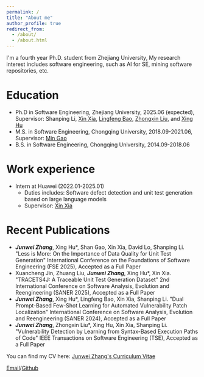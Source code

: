 ```yaml
---
permalink: /
title: "About me"
author_profile: true
redirect_from: 
  - /about/
  - /about.html
---
```


I'm a fourth year Ph.D. student from Zhejiang University, My research interest includes software engineering, such as AI for SE, mining software repositories, etc.

Education
======
* Ph.D in Software Engineering, Zhejiang University, 2025.06 (expected), Supervisor: Shanping Li, [Xin Xia](https://xin-xia.github.io/), [Lingfeng Bao](https://baolingfeng.github.io/), [Zhongxin Liu](https://zhongxin-liu.github.io/), and [Xing Hu](https://xing-hu.github.io/)
* M.S. in Software Engineering, Chongqing University, 2018.09-2021.06, Supervisor: [Min Gao](http://www.cse.cqu.edu.cn/info/2095/7111.htm)
* B.S. in Software Engineering, Chongqing University, 2014.09-2018.06

Work experience
======
* Intern at Huawei (2022.01-2025.01)
  * Duties includes: Software defect detection and unit test generation based on large language models
  * Supervisor: [Xin Xia](https://xin-xia.github.io/)
 
Recent Publications
======
* ***Junwei Zhang***, Xing Hu*, Shan Gao, Xin Xia, David Lo, Shanping Li. "Less is More: On the Importance of Data Quality for Unit Test Generation" International Conference on the Foundations of Software Engineering (FSE 2025), Accepted as a Full Paper
* Xuancheng Jin, Zhuang Liu, ***Junwei Zhang***, Xing Hu*, Xin Xia. "TRACETS4J: A Traceable Unit Test Generation Dataset" 2nd International Conference on Software Analysis, Evolution and Reengineering (SANER 2025), Accepted as a Full Paper
* ***Junwei Zhang***, Xing Hu*, Lingfeng Bao, Xin Xia, Shanping Li. "Dual Prompt-Based Few-Shot Learning for Automated Vulnerability Patch Localization" International Conference on Software Analysis, Evolution and Reengineering (SANER 2024), Accepted as a Full Paper
* ***Junwei Zhang***, Zhongxin Liu*, Xing Hu, Xin Xia, Shanping Li. "Vulnerability Detection by Learning from Syntax-Based Execution Paths of Code" IEEE Transactions on Software Engineering (TSE), Accepted as a Full Paper

You can find my CV here: [Junwei Zhang's Curriculum Vitae](../assets/Curriculum_Vitae.pdf)

[Email](mailto:jw.zhang@zju.edu.cn)/[Github](https://github.com/0411tony)
